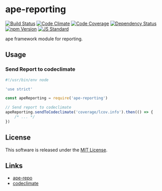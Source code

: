 ape-reporting
==========

<!---
This file is generated by ape-tmpl. Do not update manually.
--->

<!-- Badge Start -->
<a name="badges"></a>

[![Build Status][bd_travis_shield_url]][bd_travis_url]
[![Code Climate][bd_codeclimate_shield_url]][bd_codeclimate_url]
[![Code Coverage][bd_codeclimate_coverage_shield_url]][bd_codeclimate_url]
[![Dependency Status][bd_gemnasium_shield_url]][bd_gemnasium_url]
[![npm Version][bd_npm_shield_url]][bd_npm_url]
[![JS Standard][bd_standard_shield_url]][bd_standard_url]

[bd_repo_url]: https://github.com/ape-repo/ape-reporting
[bd_travis_url]: http://travis-ci.org/ape-repo/ape-reporting
[bd_travis_shield_url]: http://img.shields.io/travis/ape-repo/ape-reporting.svg?style=flat
[bd_license_url]: https://github.com/ape-repo/ape-reporting/blob/master/LICENSE
[bd_codeclimate_url]: http://codeclimate.com/github/ape-repo/ape-reporting
[bd_codeclimate_shield_url]: http://img.shields.io/codeclimate/github/ape-repo/ape-reporting.svg?style=flat
[bd_codeclimate_coverage_shield_url]: http://img.shields.io/codeclimate/coverage/github/ape-repo/ape-reporting.svg?style=flat
[bd_gemnasium_url]: https://gemnasium.com/ape-repo/ape-reporting
[bd_gemnasium_shield_url]: https://gemnasium.com/ape-repo/ape-reporting.svg
[bd_npm_url]: http://www.npmjs.org/package/ape-reporting
[bd_npm_shield_url]: http://img.shields.io/npm/v/ape-reporting.svg?style=flat
[bd_standard_url]: http://standardjs.com/
[bd_standard_shield_url]: https://img.shields.io/badge/code%20style-standard-brightgreen.svg

<!-- Badge End -->


<!-- Description Start -->
<a name="description"></a>

ape framework module for reporting.

<!-- Description End -->




<!-- Sections Start -->
<a name="sections"></a>

<!-- Section from "doc/guides/02.Usage.md.hbs" Start -->

<a name="section-doc-guides-02-usage-md"></a>
Usage
----

### Send Report to codeclimate

```javascript
#!/usr/bin/env node

'use strict'

const apeReporting = require('ape-reporting')

// Send report to codeclimate
apeReporting.sendToCodeclimate('coverage/lcov.info').then(() => {
    /* ... */
})

```

<!-- Section from "doc/guides/02.Usage.md.hbs" End -->


<!-- Sections Start -->


<!-- LICENSE Start -->
<a name="license"></a>

License
-------
This software is released under the [MIT License](https://github.com/ape-repo/ape-reporting/blob/master/LICENSE).

<!-- LICENSE End -->


<!-- Links Start -->
<a name="links"></a>

Links
------

+ [ape-repo](https://github.com/ape-repo)
+ [codeclimate](https://codeclimate.com/dashboard)

<!-- Links End -->
